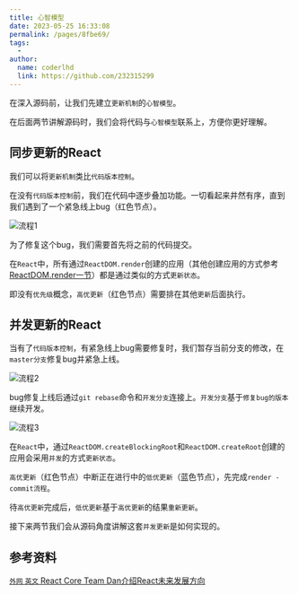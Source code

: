 ```yaml
---
title: 心智模型
date: 2023-05-25 16:33:08
permalink: /pages/8fbe69/
tags:
  - 
author: 
  name: coderlhd
  link: https://github.com/232315299
---
```

在深入源码前，让我们先建立`更新机制`的`心智模型`。

在后面两节讲解源码时，我们会将代码与`心智模型`联系上，方便你更好理解。

## 同步更新的React

我们可以将`更新机制`类比`代码版本控制`。

在没有`代码版本控制`前，我们在代码中逐步叠加功能。一切看起来井然有序，直到我们遇到了一个紧急线上bug（红色节点）。

<img :src="$withBase('/img/git1.png')" alt="流程1">

为了修复这个bug，我们需要首先将之前的代码提交。

在`React`中，所有通过`ReactDOM.render`创建的应用（其他创建应用的方式参考[ReactDOM.render一节](./reactdom.html#react的其他入口函数)）都是通过类似的方式`更新状态`。

即没有`优先级`概念，`高优更新`（红色节点）需要排在其他`更新`后面执行。

## 并发更新的React

当有了`代码版本控制`，有紧急线上bug需要修复时，我们暂存当前分支的修改，在`master分支`修复bug并紧急上线。

<img :src="$withBase('/img/git2.png')" alt="流程2">

bug修复上线后通过`git rebase`命令和`开发分支`连接上。`开发分支`基于`修复bug的版本`继续开发。

<img :src="$withBase('/img/git3.png')" alt="流程3">

在`React`中，通过`ReactDOM.createBlockingRoot`和`ReactDOM.createRoot`创建的应用会采用`并发`的方式`更新状态`。

`高优更新`（红色节点）中断正在进行中的`低优更新`（蓝色节点），先完成`render - commit流程`。

待`高优更新`完成后，`低优更新`基于`高优更新`的结果`重新更新`。

接下来两节我们会从源码角度讲解这套`并发更新`是如何实现的。

## 参考资料

[`外网` `英文` React Core Team Dan介绍React未来发展方向](https://www.youtube.com/watch?v=v6iR3Zk4oDY)